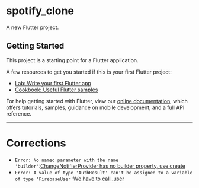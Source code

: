 # spotify_clone

A new Flutter project.

## Getting Started

This project is a starting point for a Flutter application.

A few resources to get you started if this is your first Flutter project:

- [Lab: Write your first Flutter app](https://flutter.dev/docs/get-started/codelab)
- [Cookbook: Useful Flutter samples](https://flutter.dev/docs/cookbook)

For help getting started with Flutter, view our
[online documentation](https://flutter.dev/docs), which offers tutorials,
samples, guidance on mobile development, and a full API reference.



___________________
# Corrections
+ `Error: No named parameter with the name 'builder'`:[ChangeNotifierProvider has no builder property, use create](https://stackoverflow.com/questions/60385503/why-is-builder-in-flutter-breaking-here)
+ `Error: A value of type 'AuthResult' can't be assigned to a variable of type 'FirebaseUser'`[We have to call .user](https://stackoverflow.com/questions/57841080/how-to-fix-a-value-of-type-authresult-cant-be-assigned-to-a-variable-of-type)
